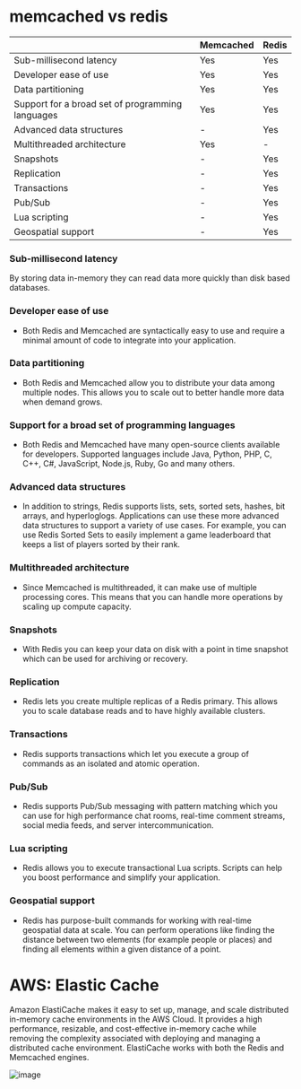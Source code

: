 # memcached vs redis

||Memcached|Redis|
|---|---|---|
|Sub-millisecond latency|Yes|Yes|
|Developer ease of use|Yes|Yes|
|Data partitioning|Yes|Yes|
|Support for a broad set of programming languages|Yes|Yes|
|Advanced data structures|-|Yes|
|Multithreaded architecture|Yes|-|
|Snapshots|-|Yes|
|Replication|-|Yes|
|Transactions|-|Yes|
|Pub/Sub|-|Yes|
|Lua scripting|-|Yes|
|Geospatial support|-|Yes| 

### Sub-millisecond latency  
By storing data in-memory they can read data more quickly than disk based databases.

### Developer ease of use 
* Both Redis and Memcached are syntactically easy to use and require a minimal amount of code to integrate into your application.

### Data partitioning 
* Both Redis and Memcached allow you to distribute your data among multiple nodes. This allows you to scale out to better handle more data when demand grows.

### Support for a broad set of programming languages 
* Both Redis and Memcached have many open-source clients available for developers. Supported languages include Java, Python, PHP, C, C++, C#, JavaScript, Node.js, Ruby, Go and many others.

### Advanced data structures 
* In addition to strings, Redis supports lists, sets, sorted sets, hashes, bit arrays, and hyperloglogs. Applications can use these more advanced data structures to support a variety of use cases. For example, you can use Redis Sorted Sets to easily implement a game leaderboard that keeps a list of players sorted by their rank.

### Multithreaded architecture 
* Since Memcached is multithreaded, it can make use of multiple processing cores. This means that you can handle more operations by scaling up compute capacity.

### Snapshots 
* With Redis you can keep your data on disk with a point in time snapshot which can be used for archiving or recovery.

### Replication 
* Redis lets you create multiple replicas of a Redis primary. This allows you to scale database reads and to have highly available clusters.

### Transactions 
* Redis supports transactions which let you execute a group of commands as an isolated and atomic operation.

### Pub/Sub 
* Redis supports Pub/Sub messaging with pattern matching which you can use for high performance chat rooms, real-time comment streams, social media feeds, and server intercommunication.

### Lua scripting 
* Redis allows you to execute transactional Lua scripts. Scripts can help you boost performance and simplify your application.

### Geospatial support 
* Redis has purpose-built commands for working with real-time geospatial data at scale. You can perform operations like finding the distance between two elements (for example people or places) and finding all elements within a given distance of a point.

# AWS: Elastic Cache
Amazon ElastiCache makes it easy to set up, manage, and scale distributed in-memory cache environments in the AWS Cloud. It provides a high performance, resizable, and cost-effective in-memory cache while removing the complexity associated with deploying and managing a distributed cache environment. ElastiCache works with both the Redis and Memcached engines.

![image](https://user-images.githubusercontent.com/102642989/162381960-c7f52484-c6f7-4901-a683-e81f1018d676.png)
